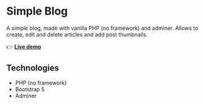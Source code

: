 # Simple Blog

A simple blog, made with vanilla PHP (no framework) and adminer. Allows to create, edit and delete articles and add post thumbnails.

👉 [**Live demo**](http://phpstack-856558-2958540.cloudwaysapps.com/)

## Technologies
- PHP (no framework)
- Bootstrap 5
- Adminer
